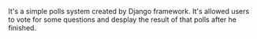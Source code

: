 It's a simple polls system created by Django framework.
It's allowed users to vote for some questions and desplay the result of that polls after he finished.
